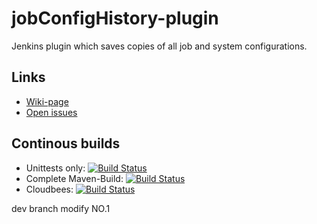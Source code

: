 jobConfigHistory-plugin
=======================

Jenkins plugin which saves copies of all job and system configurations.

Links
-------
* [Wiki-page](https://wiki.jenkins-ci.org/display/JENKINS/JobConfigHistory+Plugin)
* [Open issues](https://issues.jenkins-ci.org/secure/IssueNavigator.jspa?mode=hide&reset=true&jqlQuery=project+%3D+JENKINS+AND+status+in+%28Open%2C+%22In+Progress%22%2C+Reopened%29+AND+component+%3D+%27jobConfigHistory%27)

Continous builds
----------------
* Unittests only: [![Build Status](https://huschteguzzel.de/hudson/job/jenkinsci-jobConfigHistory-plugin-test-only/badge/icon)](https://huschteguzzel.de/hudson/job/jenkinsci-jobConfigHistory-plugin-test-only/)
* Complete Maven-Build: [![Build Status](https://huschteguzzel.de/hudson/job/jenkinsci-jobConfigHistory-plugin/badge/icon)](https://huschteguzzel.de/hudson/job/jenkinsci-jobConfigHistory-plugin/)
* Cloudbees: [![Build Status](https://jenkins.ci.cloudbees.com/job/plugins/job/jobConfigHistory-plugin/badge/icon)](https://jenkins.ci.cloudbees.com/job/plugins/job/jobConfigHistory-plugin/)


dev branch modify NO.1